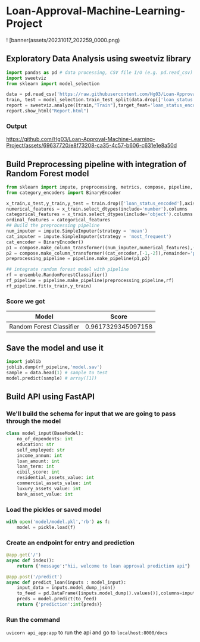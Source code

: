 # Loan-Approval-Machine-Learning-Project

! [banner(assets/20231017_202259_0000.png)

## Exploratory Data Analysis using sweetviz library

```python
import pandas as pd # data processing, CSV file I/O (e.g. pd.read_csv)
import sweetviz
from sklearn import model_selection

data = pd.read_csv('https://raw.githubusercontent.com/Hg03/Loan-Approval-Machine-Learning-Project/main/data/loan_data.csv')
train, test = model_selection.train_test_split(data.drop(['loan_status'],axis=1), test_size=0.3,shuffle=42,stratify=data.loan_status_encoded)
report = sweetviz.analyze([train,"Train"],target_feat='loan_status_encoded')
report.show_html("Report.html")
```

### Output

https://github.com/Hg03/Loan-Approval-Machine-Learning-Project/assets/69637720/e8f73208-ca35-4c57-b606-c631e1e8a50d

## Build Preprocessing pipeline with integration of Random Forest model

```python
from sklearn import impute, preprocessing, metrics, compose, pipeline, tree, ensemble, linear_model
from category_encoders import BinaryEncoder

x_train,x_test,y_train,y_test = train.drop(['loan_status_encoded'],axis=1),test.drop(['loan_status_encoded'],axis=1),train.loan_status_encoded,test.loan_status_encoded
numerical_features = x_train.select_dtypes(include='number').columns
categorical_features = x_train.select_dtypes(include='object').columns
ordinal_features = categorical_features
## Build the preprocessing pipeline
num_imputer = impute.SimpleImputer(strategy = 'mean')
cat_imputer = impute.SimpleImputer(strategy = 'most_frequent')
cat_encoder = BinaryEncoder()
p1 = compose.make_column_transformer((num_imputer,numerical_features),(cat_imputer,['education','self_employed']),remainder='passthrough')
p2 = compose.make_column_transformer((cat_encoder,[-1,-2]),remainder='passthrough')
preprocessing_pipeline = pipeline.make_pipeline(p1,p2)

## integrate random forest model with pipeline
rf = ensemble.RandomForestClassifier()
rf_pipeline = pipeline.make_pipeline(preprocessing_pipeline,rf)
rf_pipeline.fit(x_train,y_train)
```

### Score we got
|Model|Score|
|-----|-----|
|Random Forest Classifier|0.9617329345097158|

## Save the model and use it

```python
import joblib
joblib.dump(rf_pipeline,'model.sav')
sample = data.head(1) # sample to test
model.predict(sample) # array([1])
```

## Build API using FastAPI

### We'll build the schema for input that we are going to pass through the model

```python
class model_input(BaseModel):
    no_of_dependents: int
    education: str
    self_employed: str
    income_annum: int
    loan_amount: int
    loan_term: int
    cibil_score: int
    residential_assets_value: int
    commercial_assets_value: int
    luxury_assets_value: int
    bank_asset_value: int
```

### Load the pickles or saved model

```python
with open('model/model.pkl','rb') as f:    
    model = pickle.load(f)
```

### Create an endpoint for entry and prediction

```python
@app.get('/')
async def index():
    return {'message':"hii, welcome to loan approval prediction api"}

@app.post('/predict')
async def predict_loan(inputs : model_input):
    input_data = inputs.model_dump_json()
    to_feed = pd.DataFrame([inputs.model_dump().values()],columns=inputs.model_dump().keys())
    preds = model.predict(to_feed)
    return {'prediction':int(preds)}
```

### Run the command

`uvicorn api_app:app` to run the api and go to `localhost:8000/docs`



